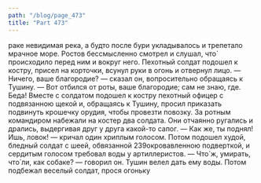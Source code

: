 ```yaml
---
path: "/blog/page_473"
title: "Part 473"
---
```


раке невидимая река, а будто после бури укладывалось и трепетало мрачное море. Ростов бессмысленно смотрел и слушал, что́ происходило перед ним и вокруг него. Пехотный солдат подошел к костру, присел на корточки, всунул руки в огонь и отвернул лицо.
— Ничего, ваше благородие? — сказал он, вопросительно обращаясь к Тушину. — Вот отбился от роты, ваше благородие; сам не знаю, где. Беда!
Вместе с солдатом подошел к костру пехотный офицер с подвязанною щекой и, обращаясь к Тушину, просил приказать подвинуть крошечку орудия, чтобы провезти повозку. За ротным командиром набежали на костер два солдата. Они отчаянно ругались и дрались, выдергивая друг у друга какой-то сапог.
— Как же, ты поднял! Ишь, ловок! — кричал один хриплым голосом.
Потом подошел худой, бледный солдат с шеей, обвязанной 239окровавленною подверткой, и сердитым голосом требовал воды у артиллеристов.
— Что́ ж, умирать, что́ ли, как собаке? — говорил он.
Тушин велел дать ему воды. Потом подбежал веселый солдат, прося огоньку 
